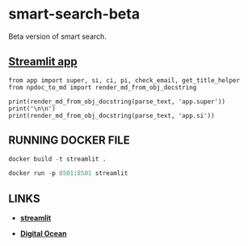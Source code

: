 # smart-search-beta
Beta version of smart search. 

## [**Streamlit app**](https://quickzam-smart-search-beta-app-c3dwlc.streamlitapp.com/)

```{ python silent}
from app import super, si, ci, pi, check_email, get_title_helper
from npdoc_to_md import render_md_from_obj_docstring 

print(render_md_from_obj_docstring(parse_text, 'app.super')) 
print('\n\n') 
print(render_md_from_obj_docstring(parse_text, 'app.si')) 

```

## RUNNING DOCKER FILE 

```python
docker build -t streamlit .

docker run -p 8501:8501 streamlit
```

## LINKS 

- [**streamlit**](https://quickzam-smart-search-beta-app-ygf3ra.streamlit.app/)

- [**Digital Ocean**](http://139.59.66.61:8501/)
